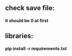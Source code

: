 ## check save file:
#### it should be  0  at first


## libraries:
#### pip install -r requirements.txt

